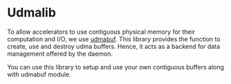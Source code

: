 # Udmalib

To allow accelerators to use contiguous physical memory for their computation and I/O, we use [udmabuf](https://github.com/ikwzm/udmabuf). 
This library provides the function to create, use and destroy udma buffers. 
Hence, it acts as a backend for data management offered by the daemon. 

You can use this library to setup and use your own contiguous buffers along with udmabuf module. 
